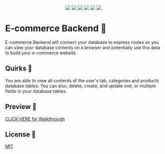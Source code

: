 <p align="center">
    <img src="https://img.shields.io/badge/Javascript-yellow" />
    <img src="https://img.shields.io/badge/dotenv-blue"  />
    <img src="https://img.shields.io/badge/Command%20Line-orange" />
    <img src="https://img.shields.io/badge/Node%20JS-purple" >
    <img src="https://img.shields.io/badge/Sequelize-red" >
    <img src="https://img.shields.io/badge/mySQL2-brightgreen" >
</p>

# E-commerce Backend 🤖

E-commerce Backend will connect your database to express routes so you can view your database contents on a browser and potentially use this data to build your e-commerce website.

## Quirks 🎯

You are able to view all contents of the user's tab, categories and products database tables. You can also, delete, create, and update one, or multiple fields in your database tables.


## Preview 👀 

[CLICK HERE for Walkthrough](https://youtu.be/Lwcd2Y_CiBw)



## License 📓
[MIT](https://choosealicense.com/licenses/mit/)